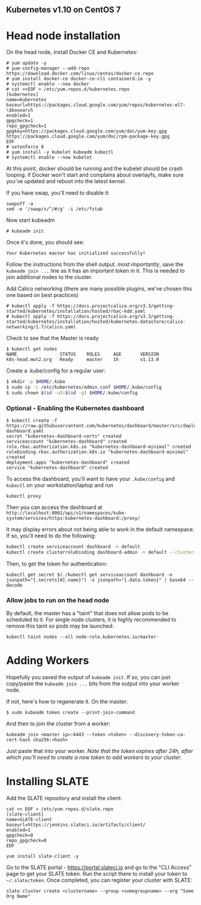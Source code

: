 Kubernetes v1.10 on CentOS 7
------------------------------
# Head node installation
On the head node, install Docker CE and Kubernetes:
```
# yum update -y
# yum-config-manager --add-repo https://download.docker.com/linux/centos/docker-ce.repo
# yum install docker-ce docker-ce-cli containerd.io -y
# systemctl enable --now docker 
# cat <<EOF > /etc/yum.repos.d/kubernetes.repo
[kubernetes]
name=Kubernetes
baseurl=https://packages.cloud.google.com/yum/repos/kubernetes-el7-\$basearch
enabled=1
gpgcheck=1
repo_gpgcheck=1
gpgkey=https://packages.cloud.google.com/yum/doc/yum-key.gpg https://packages.cloud.google.com/yum/doc/rpm-package-key.gpg
EOF
# setenforce 0
# yum install -y kubelet kubeadm kubectl
# systemctl enable --now kubelet
```

At this point, docker should be running and the kubelet should be crash looping. if Docker won't start and complains about overlayfs, make sure you've updated and reboot into the latest kernel. 

If you have swap, you'll need to disable it:
```
swapoff -a
sed -e '/swap/s/^/#/g' -i /etc/fstab
```

Now start kubeadm
```
# kubeadm init
```

Once it's done, you should see:

```
Your Kubernetes master has initialized successfully!
```

Follow the instructions from the shell output. *most importantly*, save the `kubeadm join ...`  line as it has an important token in it. This is needed to join additional nodes to the cluster. 

Add Calico networking (there are many possible plugins, we've chosen this one based on best practices)
```
# kubectl apply -f https://docs.projectcalico.org/v3.3/getting-started/kubernetes/installation/hosted/rbac-kdd.yaml
# kubectl apply -f https://docs.projectcalico.org/v3.3/getting-started/kubernetes/installation/hosted/kubernetes-datastore/calico-networking/1.7/calico.yaml
```

Check to see that the Master is ready
```
$ kubectl get nodes
NAME                STATUS    ROLES     AGE       VERSION
k8s-head.mwt2.org   Ready     master    1h        v1.13.0

```

Create a .kube/config for a regular user:
```bash
$ mkdir -p $HOME/.kube
$ sudo cp -i /etc/kubernetes/admin.conf $HOME/.kube/config
$ sudo chown $(id -u):$(id -g) $HOME/.kube/config
```

### Optional - Enabling the Kubernetes dashboard
```
$ kubectl create -f https://raw.githubusercontent.com/kubernetes/dashboard/master/src/deploy/recommended/kubernetes-dashboard.yaml
secret "kubernetes-dashboard-certs" created
serviceaccount "kubernetes-dashboard" created
role.rbac.authorization.k8s.io "kubernetes-dashboard-minimal" created
rolebinding.rbac.authorization.k8s.io "kubernetes-dashboard-minimal" created
deployment.apps "kubernetes-dashboard" created
service "kubernetes-dashboard" created
```

To access the dashboard, you'll want to have your `.kube/config` and  `kubectl` on your workstation/laptop and run
```
kubectl proxy
```

Then you can access the dashboard at `http://localhost:8001/api/v1/namespaces/kube-system/services/https:kubernetes-dashboard:/proxy/`

It may display errors about not being able to work in the default namespace. If so, you'll need to do the following:
```bash
kubectl create serviceaccount dashboard -n default
kubectl create clusterrolebinding dashboard-admin -n default --clusterrole=cluster-admin --serviceaccount=default:dashboard
```

Then, to get the token for authentication:
```
kubectl get secret $(./kubectl get serviceaccount dashboard -o jsonpath="{.secrets[0].name}") -o jsonpath="{.data.token}" | base64 --decode
```


### Allow jobs to run on the head node 
By default, the master has a "taint" that does not allow pods to be scheduled to it. For single node clusters, it is highly recommended to remove this taint so pods may be launched:
```
kubectl taint nodes --all node-role.kubernetes.io/master-
```

# Adding Workers
Hopefully you saved the output of `kubeadm init`. If so, you can just copy/paste the `kubeadm join ...` bits from the output into your worker node.

If not, here's how to regenerate it. On the master:
```
$ sudo kubeadm token create --print-join-command
```

And then to join the cluster from a worker:
```
kubeadm join <master ip>:6443 --token <token> --discovery-token-ca-cert-hash sha256:<hash>
```

Just paste that into your worker. *Note that the token expires after 24h, after which you'll need to create a new token to add workers to your cluster*. 

# Installing SLATE
Add the SLATE repository and install the client:
```
cat << EOF > /etc/yum.repos.d/slate.repo
[slate-client]
name=SLATE-client
baseurl=https://jenkins.slateci.io/artifacts/client/
enabled=1
gpgcheck=0
repo_gpgcheck=0
EOF

yum install slate-client -y
```

Go to the SLATE portal - https://portal.slateci.io and go to the "CLI Access" page to get your SLATE token. Run the script there to install your token to `~/.slate/token`.  Once completed, you can register your cluster with SLATE:
```
slate cluster create <clustername> --group <somegroupname> --org "Some Org Name" 
```
